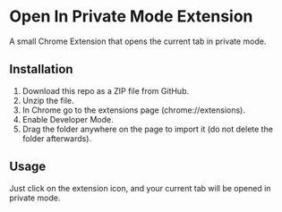 # Open In Private Mode Extension
A small Chrome Extension that opens the current tab in private mode.

## Installation
1. Download this repo as a ZIP file from GitHub.
2. Unzip the file.
3. In Chrome go to the extensions page (chrome://extensions).
4. Enable Developer Mode.
5. Drag the folder anywhere on the page to import it (do not delete the folder afterwards).

## Usage
Just click on the extension icon, and your current tab will be opened in private mode.
